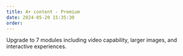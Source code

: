 ```yaml
---
title: A+ content - Premium
date: 2024-05-20 15:35:30
order: 
---
```


Upgrade to 7 modules including video capability, larger images, and interactive experiences.

